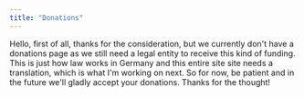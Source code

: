 ```yaml
---
title: "Donations"
---
```

Hello, first of all, thanks for the consideration, but we currently don't have a donations page as we still need a legal entity to receive this kind of funding. This is just how law works in Germany and this entire site site needs a translation, which is what I'm working on next. So for now, be patient and in the future we'll gladly accept your donations. Thanks for the thought!